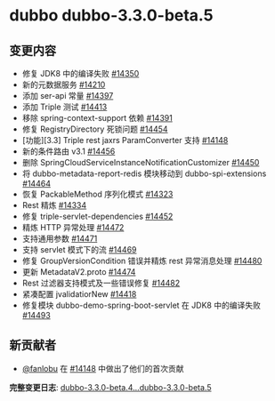 # dubbo dubbo-3.3.0-beta.5

## 变更内容

- 修复 JDK8 中的编译失败 [#14350](https://github.com/apache/dubbo/pull/14350)
- 新的元数据服务 [#14210](https://github.com/apache/dubbo/pull/14210)
- 添加 ser-api 常量 [#14397](https://github.com/apache/dubbo/pull/14397)
- 添加 Triple 测试 [#14413](https://github.com/apache/dubbo/pull/14413)
- 移除 spring-context-support 依赖 [#14391](https://github.com/apache/dubbo/pull/14391)
- 修复 RegistryDirectory 死锁问题 [#14454](https://github.com/apache/dubbo/pull/14454)
- [功能][3.3] Triple rest jaxrs ParamConverter 支持 [#14148](https://github.com/apache/dubbo/pull/14148)
- 新的条件路由 v3.1 [#14456](https://github.com/apache/dubbo/pull/14456)
- 删除 SpringCloudServiceInstanceNotificationCustomizer [#14450](https://github.com/apache/dubbo/pull/14450)
- 将 dubbo-metadata-report-redis 模块移动到 dubbo-spi-extensions [#14464](https://github.com/apache/dubbo/pull/14464)
- 恢复 PackableMethod 序列化模式 [#14323](https://github.com/apache/dubbo/pull/14323)
- Rest 精炼 [#14334](https://github.com/apache/dubbo/pull/14334)
- 修复 triple-servlet-dependencies [#14452](https://github.com/apache/dubbo/pull/14452)
- 精炼 HTTP 异常处理 [#14472](https://github.com/apache/dubbo/pull/14472)
- 支持通用参数 [#14471](https://github.com/apache/dubbo/pull/14471)
- 支持 servlet 模式下的流 [#14469](https://github.com/apache/dubbo/pull/14469)
- 修复 GroupVersionCondition 错误并精炼 rest 异常消息处理 [#14480](https://github.com/apache/dubbo/pull/14480)
- 更新 MetadataV2.proto [#14474](https://github.com/apache/dubbo/pull/14474)
- Rest 过滤器支持模式及一些错误修复 [#14482](https://github.com/apache/dubbo/pull/14482)
- 紧凑配置 jvalidatiorNew [#14418](https://github.com/apache/dubbo/pull/14418)
- 修复模块 dubbo-demo-spring-boot-servlet 在 JDK8 中的编译失败 [#14493](https://github.com/apache/dubbo/pull/14493)

## 新贡献者

- [@fanlobu](https://github.com/fanlobu) 在 [#14148](https://github.com/apache/dubbo/pull/14148) 中做出了他们的首次贡献

**完整变更日志**: [dubbo-3.3.0-beta.4...dubbo-3.3.0-beta.5](https://github.com/apache/dubbo/compare/dubbo-3.3.0-beta.4...dubbo-3.3.0-beta.5)
```
